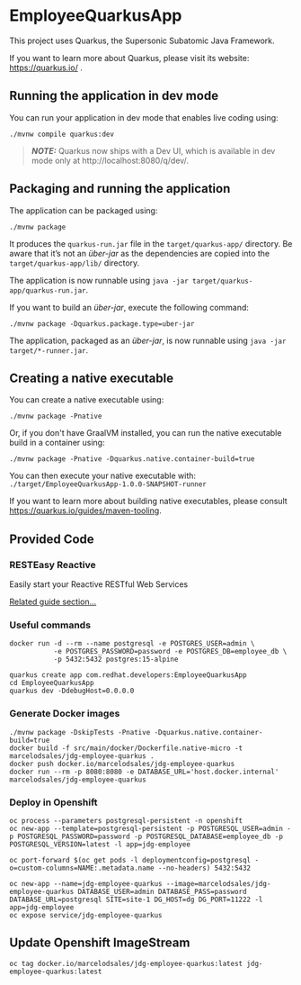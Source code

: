# EmployeeQuarkusApp

This project uses Quarkus, the Supersonic Subatomic Java Framework.

If you want to learn more about Quarkus, please visit its website: https://quarkus.io/ .

## Running the application in dev mode

You can run your application in dev mode that enables live coding using:
```shell script
./mvnw compile quarkus:dev
```

> **_NOTE:_**  Quarkus now ships with a Dev UI, which is available in dev mode only at http://localhost:8080/q/dev/.

## Packaging and running the application

The application can be packaged using:
```shell script
./mvnw package
```
It produces the `quarkus-run.jar` file in the `target/quarkus-app/` directory.
Be aware that it’s not an _über-jar_ as the dependencies are copied into the `target/quarkus-app/lib/` directory.

The application is now runnable using `java -jar target/quarkus-app/quarkus-run.jar`.

If you want to build an _über-jar_, execute the following command:
```shell script
./mvnw package -Dquarkus.package.type=uber-jar
```

The application, packaged as an _über-jar_, is now runnable using `java -jar target/*-runner.jar`.

## Creating a native executable

You can create a native executable using: 
```shell script
./mvnw package -Pnative
```

Or, if you don't have GraalVM installed, you can run the native executable build in a container using: 
```shell script
./mvnw package -Pnative -Dquarkus.native.container-build=true
```

You can then execute your native executable with: `./target/EmployeeQuarkusApp-1.0.0-SNAPSHOT-runner`

If you want to learn more about building native executables, please consult https://quarkus.io/guides/maven-tooling.

## Provided Code

### RESTEasy Reactive

Easily start your Reactive RESTful Web Services

[Related guide section...](https://quarkus.io/guides/getting-started-reactive#reactive-jax-rs-resources)

### Useful commands
```
docker run -d --rm --name postgresql -e POSTGRES_USER=admin \
           -e POSTGRES_PASSWORD=password -e POSTGRES_DB=employee_db \
           -p 5432:5432 postgres:15-alpine
           
quarkus create app com.redhat.developers:EmployeeQuarkusApp
cd EmployeeQuarkusApp
quarkus dev -DdebugHost=0.0.0.0
```

### Generate Docker images
```
./mvnw package -DskipTests -Pnative -Dquarkus.native.container-build=true
docker build -f src/main/docker/Dockerfile.native-micro -t marcelodsales/jdg-employee-quarkus .
docker push docker.io/marcelodsales/jdg-employee-quarkus
docker run --rm -p 8080:8080 -e DATABASE_URL='host.docker.internal' marcelodsales/jdg-employee-quarkus
```

### Deploy in Openshift
```
oc process --parameters postgresql-persistent -n openshift
oc new-app --template=postgresql-persistent -p POSTGRESQL_USER=admin -p POSTGRESQL_PASSWORD=password -p POSTGRESQL_DATABASE=employee_db -p POSTGRESQL_VERSION=latest -l app=jdg-employee

oc port-forward $(oc get pods -l deploymentconfig=postgresql -o=custom-columns=NAME:.metadata.name --no-headers) 5432:5432

oc new-app --name=jdg-employee-quarkus --image=marcelodsales/jdg-employee-quarkus DATABASE_USER=admin DATABASE_PASS=password DATABASE_URL=postgresql SITE=site-1 DG_HOST=dg DG_PORT=11222 -l app=jdg-employee 
oc expose service/jdg-employee-quarkus
```

## Update Openshift ImageStream
```
oc tag docker.io/marcelodsales/jdg-employee-quarkus:latest jdg-employee-quarkus:latest
```